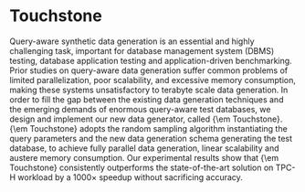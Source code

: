 # Touchstone
Query-aware synthetic data generation is an essential and highly challenging task, important for database management system (DBMS) testing, database application testing and application-driven benchmarking.
Prior studies on query-aware data generation suffer common problems of limited parallelization, poor scalability, and excessive memory consumption, making these systems unsatisfactory to terabyte scale data generation.
In order to fill the gap between the existing data generation techniques and the emerging demands of enormous query-aware test databases, we design and implement our new data generator, called {\em Touchstone}.
{\em Touchstone} adopts the random sampling algorithm instantiating the query parameters and the new data generation schema generating the test database, to achieve fully parallel data generation, linear scalability and austere memory consumption.
Our experimental results show that {\em Touchstone} consistently outperforms the state-of-the-art solution on TPC-H workload by a 1000$\times$ speedup without sacrificing accuracy.
